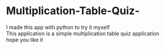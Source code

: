 # Multiplication-Table-Quiz-
I made this app with python to try it myself<br>
This application is a simple multiplication table quiz application<br>
hope you like it
